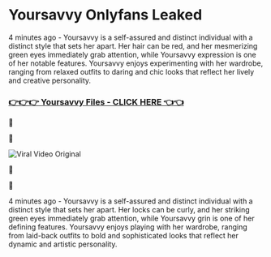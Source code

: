 # Yoursavvy Onlyfans Leaked

<p>4 minutes ago - Yoursavvy is a self-assured and distinct individual with a distinct style that sets her apart. Her hair can be red, and her mesmerizing green eyes immediately grab attention, while Yoursavvy expression is one of her notable features. Yoursavvy enjoys experimenting with her wardrobe, ranging from relaxed outfits to daring and chic looks that reflect her lively and creative personality.</p><p>
<h3><a href="https://fansleaks.com-getfree.pro/yoursavvy" rel="nofollow">👉👉👉 Yoursavvy Files - CLICK HERE 👈👈</a></h3>
<p>🔻</p>
<p>🔻</p> <p>
<a href="https://fansleaks.com-getfree.pro/yoursavvy" rel="nofollow"><img src="https://i.imgur.com/0ZbtXZ5.gif" alt="Viral Video Original" style="max-width: 100%; display: inline-block;" data-target="animated-image.originalImage"></a>
<p>🔻</p>
<p>🔻</p> <p>4 minutes ago - Yoursavvy is a self-assured and distinct individual with a distinct style that sets her apart. Her locks can be curly, and her striking green eyes immediately grab attention, while Yoursavvy grin is one of her defining features. Yoursavvy enjoys playing with her wardrobe, ranging from laid-back outfits to bold and sophisticated looks that reflect her dynamic and artistic personality.</p>